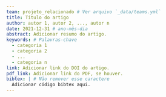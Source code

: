 ```yaml
---
team: projeto_relacionado # Ver arquivo `_data/teams.yml`
title: Título do artigo
author: autor 1, autor 2, ..., autor n
date: 2021-12-31 # ano-mês-dia
abstract: Adicionar resumo do artigo.
keywords: # Palavras-chave
  - categoria 1
  - categoria 2
  - ...
  - categoria n
link: Adicionar link do DOI do artigo.
pdf_link: Adicionar link do PDF, se houver.
bibtex: | # Não remover esse caractere
  Adicionar código bibtex aqui.
---
```

